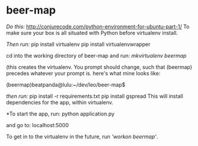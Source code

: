 beer-map
========

*Do this:*
http://conjurecode.com/python-environment-for-ubuntu-part-1/
To make sure your box is all situated with Python before virtualenv install.
 
*Then run:*
pip install virtualenv
pip install virtualenvwrapper
 
cd into the working directory of beer-map and run:
*mkvirtualenv beermap*

(this creates the virtualenv. You prompt should change, such that (beermap) precedes whatever your prompt is. here's what mine looks like:
 
(beermap)beatpanda@lulu:~/dev/leo/beer-map$

*then run:*
pip install -r requirements.txt
pip install gspread 
This will install dependencies for the app, within virtualenv.

*To start the app, run:
python application.py

and go to:
localhost:5000

To get in to the virtualenv in the future, run *'workon beermap'*.

